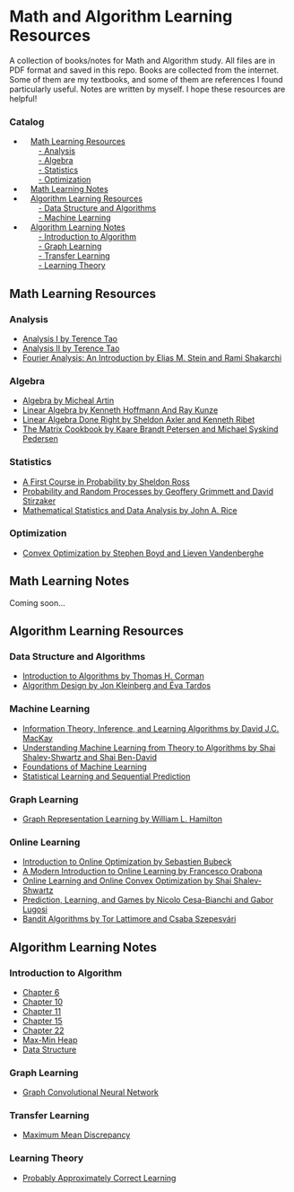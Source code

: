 # Math and Algorithm Learning Resources
A collection of books/notes for Math and Algorithm study. All files are in PDF format and saved in this repo. Books are collected from the internet. Some of them are my textbooks, and some of them are references I found particularly useful. Notes are written by myself. I hope these resources are helpful!

### Catalog
- &emsp;<a href="#0">Math Learning Resources</a>  
&emsp;&emsp;<a href="#1">- Analysis</a>  
&emsp;&emsp;<a href="#2">- Algebra</a>  
&emsp;&emsp;<a href="#3">- Statistics</a>  
&emsp;&emsp;<a href="#4">- Optimization</a>  
- &emsp;<a href="#5">Math Learning Notes</a>  
- &emsp;<a href="#6">Algorithm Learning Resources</a>  
&emsp;&emsp;<a href="#7">- Data Structure and Algorithms</a>  
&emsp;&emsp;<a href="#8">- Machine Learning</a>  
- &emsp;<a href="#9">Algorithm Learning Notes</a>  
&emsp;&emsp;<a href="#10">- Introduction to Algorithm</a>  
&emsp;&emsp;<a href="#11">- Graph Learning </a>  
&emsp;&emsp;<a href="#12">- Transfer Learning</a>  
&emsp;&emsp;<a href="#12">- Learning Theory</a>  

## <a name="0">Math Learning Resources</a>
### <a name="1">Analysis</a>
- [Analysis I by Terence Tao](https://github.com/WMX567/Math-and-Algorithm-Learning/blob/master/Math-and-Algorithm-Learning/Math/Analysis%20I%20Terence%20Tao.pdf)
- [Analysis II by Terence Tao](https://github.com/WMX567/Math-and-Algorithm-Learning/blob/master/Math-and-Algorithm-Learning/Math/Analysis%20II%20Terence%20Tao.pdf)
- [Fourier Analysis: An Introduction by Elias M. Stein and Rami Shakarchi](https://github.com/WMX567/Math-and-Algorithm-Learning/blob/master/Math-and-Algorithm-Learning/Math/Fourier_Analysis_Stein_Shakarchi.pdf)

### <a name="2">Algebra</a>
- [Algebra by Micheal Artin](https://github.com/WMX567/Math-and-Algorithm-Learning/blob/master/Math-and-Algorithm-Learning/Math/Artin%20Algebra.pdf)
- [Linear Algebra by Kenneth Hoffmann And Ray Kunze](https://github.com/WMX567/Math-and-Algorithm-Learning/blob/master/Math-and-Algorithm-Learning/Math/Linear%20Algebra%2C%202Nd%20Edition%20-%20Kenneth%20Hoffmann%20And%20Ray%20Kunze.pdf)
- [Linear Algebra Done Right by Sheldon Axler and Kenneth Ribet](https://github.com/WMX567/Math-and-Algorithm-Learning/blob/master/Math-and-Algorithm-Learning/Math/Linear_Algebra_Done_Right.pdf)
- [The Matrix Cookbook by Kaare Brandt Petersen and Michael Syskind Pedersen](https://github.com/WMX567/Math-and-Algorithm-Learning/blob/master/Math-and-Algorithm-Learning/Math/matrixcookbook.pdf)

### <a name="3">Statistics</a>
- [A First Course in Probability by Sheldon Ross](https://github.com/WMX567/Math-and-Algorithm-Learning/blob/master/Math-and-Algorithm-Learning/Math/Intro_Probability_Ross_8th_ed_English.pdf)
- [Probability and Random Processes by Geoffery Grimmett and David Stirzaker](https://github.com/WMX567/Math-and-Algorithm-Learning/blob/master/Math-and-Algorithm-Learning/Math/Probability_and_Random_Processes_Grimmett_and_%20Stirzaker_Third%20Ed(2001).pdf)
- [Mathematical Statistics and Data Analysis by John A. Rice](https://github.com/WMX567/Math-and-Algorithm-Learning/blob/master/Math-and-Algorithm-Learning/Math/%5BDuxbury%20Advanced%5D%20John%20A.%20Rice%20-%20Mathematical%20Statistics%20and%20Data%20Analysis%203ed%20(Duxbury%20Advanced)%20%20%20(2006%2C%20Duxbury%20Press).pdf)

### <a name="4">Optimization</a>
- [Convex Optimization by Stephen Boyd and Lieven Vandenberghe](https://github.com/WMX567/Math-and-Algorithm-Learning/blob/master/Math-and-Algorithm-Learning/Math/convex_optimization.pdf)

## <a name="5">Math Learning Notes</a>
Coming soon...

## <a name="6">Algorithm Learning Resources</a>
### <a name="7">Data Structure and Algorithms</a>
- [Introduction to Algorithms by Thomas H. Corman](https://github.com/WMX567/Math-and-Algorithm-Learning/blob/master/Math-and-Algorithm-Learning/Algorithm/Data%20Structure%20and%20Algorithms/Introduction%20to%20Algorithms%20-%203rd%20Edition.pdf)
- [Algorithm Design by Jon Kleinberg and Éva Tardos](https://github.com/WMX567/Math-and-Algorithm-Learning/blob/master/Math-and-Algorithm-Learning/Algorithm/Data%20Structure%20and%20Algorithms/Algorithm%20Design.pdf)

### <a name="8">Machine Learning</a>
- [Information Theory, Inference, and Learning Algorithms by David J.C. MacKay](https://github.com/WMX567/Math-and-Algorithm-Learning/blob/master/Math-and-Algorithm-Learning/Algorithm/Machine%20Learning/Information%20Theory%2C%20Inference%2C%20and%20Learning%20Algorithms.pdf)
- [Understanding Machine Learning from Theory to Algorithms by Shai Shalev-Shwartz and Shai Ben-David](https://github.com/WMX567/Math-and-Algorithm-Learning/blob/master/Math-and-Algorithm-Learning/Algorithm/Machine%20Learning/understanding-machine-learning-theory-algorithms.pdf)
- [Foundations of Machine Learning](https://cs.nyu.edu/~mohri/mlbook/)
- [Statistical Learning and Sequential Prediction](https://www.mit.edu/~rakhlin/courses/stat928/stat928_notes.pdf)
  
### Graph Learning
- [Graph Representation Learning by William L. Hamilton](https://github.com/WMX567/Math-and-Algorithm-Learning/blob/master/Math-and-Algorithm-Learning/Algorithm/Machine%20Learning/GRL_Book.pdf)
### Online Learning
- [Introduction to Online Optimization by Sebastien Bubeck](https://github.com/WMX567/Math-and-Algorithm-Learning/blob/master/Math-and-Algorithm-Learning/Algorithm/Machine%20Learning/Intro_Online_Optimization.pdf)
- [A Modern Introduction to Online Learning by Francesco Orabona](https://github.com/WMX567/Math-and-Algorithm-Learning/blob/master/Math-and-Algorithm-Learning/Algorithm/Machine%20Learning/Intro_Online_Learning.pdf)
- [Online Learning and Online Convex Optimization by Shai Shalev-Shwartz](https://github.com/WMX567/Math-and-Algorithm-Learning/blob/master/Math-and-Algorithm-Learning/Algorithm/Machine%20Learning/Oline_Learning_Online_Convex_Optimization.pdf)
- [Prediction, Learning, and Games by Nicolo Cesa-Bianchi and Gabor Lugosi](https://github.com/WMX567/Math-and-Algorithm-Learning/blob/master/Math-and-Algorithm-Learning/Algorithm/Machine%20Learning/Prediction_Learning_and_Games.pdf)
- [Bandit Algorithms by Tor Lattimore and Csaba Szepesvári](https://github.com/WMX567/Math-and-Algorithm-Learning/blob/master/Math-and-Algorithm-Learning/Algorithm/Machine%20Learning/bandit_algorithm.pdf)

## <a name="9">Algorithm Learning Notes</a>
### <a name="10">Introduction to Algorithm</a>
- [Chapter 6](https://github.com/WMX567/Math-and-Algorithm-Learning/blob/master/Math-and-Algorithm-Learning/Algorithm%20Learning%20Notes/Introduction%20to%20Algorithm/Intro_Algo_Cha6_Reading.pdf)
- [Chapter 10](https://github.com/WMX567/Math-and-Algorithm-Learning/blob/master/Math-and-Algorithm-Learning/Algorithm%20Learning%20Notes/Introduction%20to%20Algorithm/Intro_Algo_Cha10_Reading.pdf)
- [Chapter 11](https://github.com/WMX567/Math-and-Algorithm-Learning/blob/master/Math-and-Algorithm-Learning/Algorithm%20Learning%20Notes/Introduction%20to%20Algorithm/Intro_Algo_Chap11_Reading.pdf)
- [Chapter 15](https://github.com/WMX567/Math-and-Algorithm-Learning/blob/master/Math-and-Algorithm-Learning/Algorithm%20Learning%20Notes/Introduction%20to%20Algorithm/Intro_Algo_Cha15_Reading.pdf)
- [Chapter 22](https://github.com/WMX567/Math-and-Algorithm-Learning/blob/master/Math-and-Algorithm-Learning/Algorithm%20Learning%20Notes/Introduction%20to%20Algorithm/Intro_Algo_Cha22_Reading.pdf)
- [Max-Min Heap](https://github.com/WMX567/Math-and-Algorithm-Learning/blob/master/Math-and-Algorithm-Learning/Algorithm%20Learning%20Notes/Introduction%20to%20Algorithm/Max_Min_Heap.pdf)
- [Data Structure](https://github.com/WMX567/Math-and-Algorithm-Learning/blob/master/Math-and-Algorithm-Learning/Algorithm%20Learning%20Notes/Introduction%20to%20Algorithm/Data_Structure.pdf)

### <a name="11">Graph Learning</a>
- [Graph Convolutional Neural Network](https://github.com/WMX567/Math-and-Algorithm-Learning/blob/master/Math-and-Algorithm-Learning/Algorithm%20Learning%20Notes/Machine%20Learning/Graph_Convolutional_Neural_Network.pdf)

### <a name="12">Transfer Learning</a>
- [Maximum Mean Discrepancy](https://github.com/WMX567/Math-and-Algorithm-Learning/blob/master/Math-and-Algorithm-Learning/Algorithm%20Learning%20Notes/Machine%20Learning/mmd.pdf)

### <a name="13">Learning Theory</a>
- [Probably Approximately Correct Learning](https://github.com/WMX567/Math-and-Algorithm-Learning/blob/master/Math-and-Algorithm-Learning/Algorithm%20Learning%20Notes/Machine%20Learning/pac.pdf)

